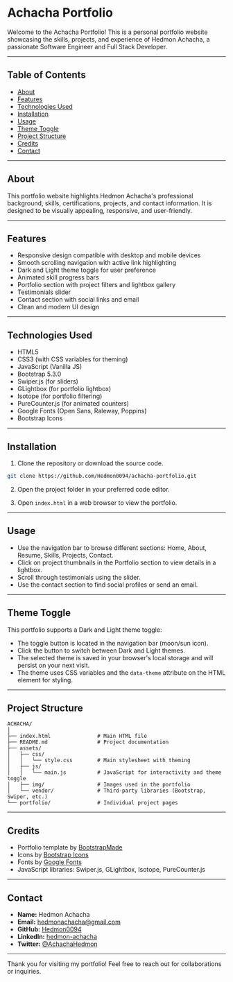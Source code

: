 # Achacha Portfolio

Welcome to the Achacha Portfolio! This is a personal portfolio website showcasing the skills, projects, and experience of Hedmon Achacha, a passionate Software Engineer and Full Stack Developer.

---

## Table of Contents

- [About](#about)
- [Features](#features)
- [Technologies Used](#technologies-used)
- [Installation](#installation)
- [Usage](#usage)
- [Theme Toggle](#theme-toggle)
- [Project Structure](#project-structure)
- [Credits](#credits)
- [Contact](#contact)

---

## About

This portfolio website highlights Hedmon Achacha's professional background, skills, certifications, projects, and contact information. It is designed to be visually appealing, responsive, and user-friendly.

---

## Features

- Responsive design compatible with desktop and mobile devices
- Smooth scrolling navigation with active link highlighting
- Dark and Light theme toggle for user preference
- Animated skill progress bars
- Portfolio section with project filters and lightbox gallery
- Testimonials slider
- Contact section with social links and email
- Clean and modern UI design

---

## Technologies Used

- HTML5
- CSS3 (with CSS variables for theming)
- JavaScript (Vanilla JS)
- Bootstrap 5.3.0
- Swiper.js (for sliders)
- GLightbox (for portfolio lightbox)
- Isotope (for portfolio filtering)
- PureCounter.js (for animated counters)
- Google Fonts (Open Sans, Raleway, Poppins)
- Bootstrap Icons

---

## Installation

1. Clone the repository or download the source code.

```bash
git clone https://github.com/Hedmon0094/achacha-portfolio.git
```

2. Open the project folder in your preferred code editor.

3. Open `index.html` in a web browser to view the portfolio.

---

## Usage

- Use the navigation bar to browse different sections: Home, About, Resume, Skills, Projects, Contact.
- Click on project thumbnails in the Portfolio section to view details in a lightbox.
- Scroll through testimonials using the slider.
- Use the contact section to find social profiles or send an email.

---

## Theme Toggle

This portfolio supports a Dark and Light theme toggle:

- The toggle button is located in the navigation bar (moon/sun icon).
- Click the button to switch between Dark and Light themes.
- The selected theme is saved in your browser's local storage and will persist on your next visit.
- The theme uses CSS variables and the `data-theme` attribute on the HTML element for styling.

---

## Project Structure

```
ACHACHA/
│
├── index.html               # Main HTML file
├── README.md                # Project documentation
├── assets/
│   ├── css/
│   │   └── style.css        # Main stylesheet with theming
│   ├── js/
│   │   └── main.js          # JavaScript for interactivity and theme toggle
│   ├── img/                 # Images used in the portfolio
│   └── vendor/              # Third-party libraries (Bootstrap, Swiper, etc.)
└── portfolio/               # Individual project pages
```

---

## Credits

- Portfolio template by [BootstrapMade](https://bootstrapmade.com/personal-free-resume-bootstrap-template/)
- Icons by [Bootstrap Icons](https://icons.getbootstrap.com/)
- Fonts by [Google Fonts](https://fonts.google.com/)
- JavaScript libraries: Swiper.js, GLightbox, Isotope, PureCounter.js

---

## Contact

- **Name:** Hedmon Achacha
- **Email:** hedmonachacha@gmail.com
- **GitHub:** [Hedmon0094](https://github.com/Hedmon0094)
- **LinkedIn:** [hedmon-achacha](https://www.linkedin.com/in/hedmon-achacha/)
- **Twitter:** [@AchachaHedmon](https://x.com/AchachaHedmon)

---

Thank you for visiting my portfolio! Feel free to reach out for collaborations or inquiries.
